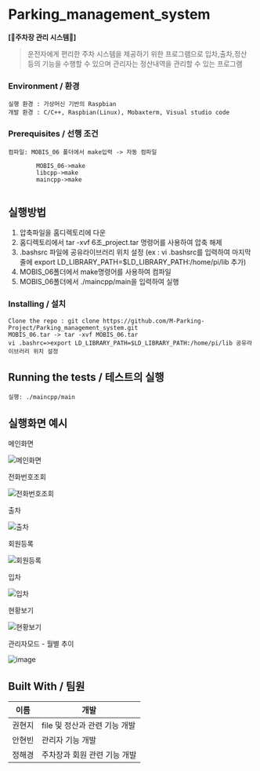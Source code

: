 # Parking_management_system

**[🚗주차장 관리 시스템🚗]**  

> 운전자에게 편리한 주차 시스템을 제공하기 위한 프로그램으로 입차,출차,정산 등의 기능을 수행할 수 있으며 관리자는 정산내역을 관리할 수 있는 프로그램
>

### Environment / 환경

```
실행 환경 : 가상머신 기반의 Raspbian
개발 환경 : C/C++, Raspbian(Linux), Mobaxterm, Visual studio code
```

### Prerequisites / 선행 조건

```
컴파일: MOBIS_06 폴더에서 make입력 -> 자동 컴파일
       
        MOBIS_06->make
        libcpp->make
        maincpp->make
    
```


## 실행방법

1. 압축파일을 홈디렉토리에 다운
2. 홈디렉토리에서 tar -xvf 6조_project.tar 명령어를 사용하여 압축 해제
3. .bashsrc 파일에 공유라이브러리 위치 설정 
            (ex : vi .bashsrc를 입력하여 마지막줄에 export LD_LIBRARY_PATH=$LD_LIBRARY_PATH:/home/pi/lib 추가)
4. MOBIS_06폴더에서 make명령어를 사용하여 컴파일
5. MOBIS_06폴더에서 ./maincpp/main을 입력하여 실행



### Installing / 설치



```
Clone the repo : git clone https://github.com/M-Parking-Project/Parking_management_system.git
MOBIS_06.tar -> tar -xvf MOBIS_06.tar
vi .bashrc=>export LD_LIBRARY_PATH=$LD_LIBRARY_PATH:/home/pi/lib 공유라이브러리 위치 설정
```



## Running the tests / 테스트의 실행
```
실행: ./maincpp/main
```

## 실행화면 예시

메인화면

![메인화면](https://user-images.githubusercontent.com/45057466/156688293-9cc96e5e-df8e-42fc-93c5-f3a50b50003b.PNG)

전화번호조회

![전화번호조회](https://user-images.githubusercontent.com/45057466/156688286-c3fe3b37-0d55-4f4e-906a-0639abd1d895.PNG)

출차

![출차](https://user-images.githubusercontent.com/45057466/156688289-3248895b-195a-4d9c-a956-35dbf200b6e1.PNG)

회원등록

![회원등록](https://user-images.githubusercontent.com/45057466/156688294-89e6518a-9c78-408a-9ffa-f9a5c189850c.PNG)

입차

![입차](https://user-images.githubusercontent.com/45057466/156688292-89f85fae-d75d-4dbc-be9a-c0d8678e70fa.PNG)

현황보기

![현황보기](https://user-images.githubusercontent.com/45057466/156688288-ae5500d9-fe61-4a15-9843-c42e65373b06.PNG)


관리자모드 - 월별 추이

![image](https://user-images.githubusercontent.com/45057466/156697580-c0454995-26d7-4839-aa4c-c6e3910bb3d9.png)


## Built With / 팀원


이름|개발
---|---|
권현지|file 및 정산과 관련 기능 개발|
안현빈|관리자 기능 개발|
정해경|주차장과 회원 관련 기능 개발|



